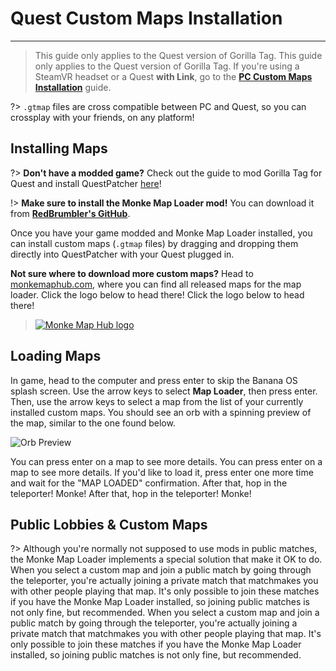 # Quest Custom Maps Installation
---
>
> This guide only applies to the Quest version of Gorilla Tag. This guide only applies to the Quest version of Gorilla Tag. If you're using a SteamVR headset or a Quest **with Link**, go to the [**PC Custom Maps Installation**](pc-maploading) guide.

?> `.gtmap` files are cross compatible between PC and Quest, so you can crossplay with your friends, on any platform!

## Installing Maps
?> **Don't have a modded game?** Check out the guide to mod Gorilla Tag for Quest and install QuestPatcher [here](quest-guide)!

!> **Make sure to install the Monke Map Loader mod!** You can download it from [**RedBrumbler's GitHub**](https://github.com/RedBrumbler/MonkeMapLoader/releases/latest).

Once you have your game modded and Monke Map Loader installed, you can install custom maps (`.gtmap` files) by dragging and dropping them directly into QuestPatcher with your Quest plugged in.

**Not sure where to download more custom maps?** Head to [monkemaphub.com](https://monkemaphub.com), where you can find all released maps for the map loader. Click the logo below to head there! Click the logo below to head there!

> [![Monke Map Hub logo](../docs/files/MMHLOGO.png)](https://monkemaphub.com)

## Loading Maps
In game, head to the computer and press enter to skip the Banana OS splash screen. Use the arrow keys to select **Map Loader**, then press enter. Then, use the arrow keys to select a map from the list of your currently installed custom maps. You should see an orb with a spinning preview of the map, similar to the one found below.

![Orb Preview](../docs/files/orb.png)

You can press enter on a map to see more details. You can press enter on a map to see more details. If you'd like to load it, press enter one more time and wait for the "MAP LOADED" confirmation. After that, hop in the teleporter! Monke! After that, hop in the teleporter! Monke!

## Public Lobbies & Custom Maps

?> Although you're normally not supposed to use mods in public matches, the Monke Map Loader implements a special solution that make it OK to do. When you select a custom map and join a public match by going through the teleporter, you're actually joining a private match that matchmakes you with other people playing that map. It's only possible to join these matches if you have the Monke Map Loader installed, so joining public matches is not only fine, but recommended. When you select a custom map and join a public match by going through the teleporter, you're actually joining a private match that matchmakes you with other people playing that map. It's only possible to join these matches if you have the Monke Map Loader installed, so joining public matches is not only fine, but recommended.
